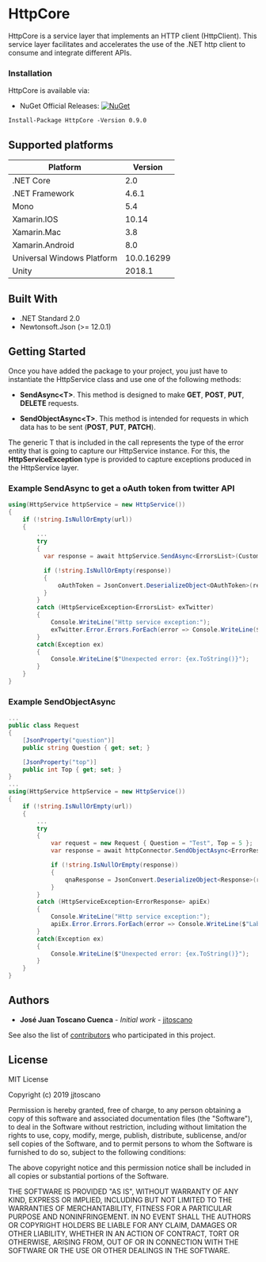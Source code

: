 # HttpCore

HttpCore is a service layer that implements an HTTP client (HttpClient). This service layer facilitates and accelerates the use of the .NET http client to consume and integrate different APIs.

### Installation

HttpCore is available via:

* NuGet Official Releases: [![NuGet](https://img.shields.io/nuget/vpre/HttpCore.svg?label=NuGet)](https://www.nuget.org/packages/HttpCore)

```
Install-Package HttpCore -Version 0.9.0
```

## Supported platforms

| Platform  | Version       |
| ------------- | ------------- |
| .NET Core  | 2.0  |
| .NET Framework | 4.6.1  |
| Mono  | 5.4  |
| Xamarin.IOS  | 10.14  |
| Xamarin.Mac  | 3.8  |
| Xamarin.Android  | 8.0  |
| Universal Windows Platform  | 10.0.16299 |
| Unity  | 2018.1  |

## Built With

* .NET Standard 2.0
* Newtonsoft.Json (>= 12.0.1)

## Getting Started

Once you have added the package to your project, you just have to instantiate the HttpService class and use one of the following methods:

- **SendAsync<T<T>>**. This method is designed to make **GET**, **POST**, **PUT**, **DELETE** requests.

- **SendObjectAsync<T<T>>**. This method is intended for requests in which data has to be sent (**POST**, **PUT**, **PATCH**).

The generic T that is included in the call represents the type of the error entity that is going to capture our HttpService instance. For this, the **HttpServiceException** type is provided to capture exceptions produced in the HttpService layer.

### Example SendAsync to get a oAuth token from twitter API

```C#
using(HttpService httpService = new HttpService())
{
    if (!string.IsNullOrEmpty(url))
    {
        ...
        try
        {
          var response = await httpService.SendAsync<ErrorsList>(CustomHttpMethod.Post, url, "application/x-www-form-urlencoded", param, headers);

          if (!string.IsNullOrEmpty(response))
          {
              oAuthToken = JsonConvert.DeserializeObject<OAuthToken>(response);
          }
        }
        catch (HttpServiceException<ErrorsList> exTwitter)
        {
            Console.WriteLine("Http service exception:");
            exTwitter.Error.Errors.ForEach(error => Console.WriteLine($"Label:{error.Label} Error: {error.Message} StatusCode: {error.Code}"));
        }
        catch(Exception ex) 
        {
            Console.WriteLine($"Unexpected error: {ex.ToString()}");
        }
    }
}
```

### Example SendObjectAsync

```C#
...
public class Request
{
    [JsonProperty("question")]
    public string Question { get; set; }

    [JsonProperty("top")]
    public int Top { get; set; }
}
...
using(HttpService httpService = new HttpService())
{
    if (!string.IsNullOrEmpty(url))
    {
        ...
        try
        {
            var request = new Request { Question = "Test", Top = 5 };
            var response = await httpConnector.SendObjectAsync<ErrorResponse>(CustomHttpMethod.Post, url, request, "application/json", headers);

            if (!string.IsNullOrEmpty(response))
            {
                qnaResponse = JsonConvert.DeserializeObject<Response>(response);
            }
        }
        catch (HttpServiceException<ErrorResponse> apiEx)
        {
            Console.WriteLine("Http service exception:");
            apiEx.Error.Errors.ForEach(error => Console.WriteLine($"Label:{error.Label} Error: {error.Message} StatusCode: {error.Code}"));
        }
        catch(Exception ex) 
        {
            Console.WriteLine($"Unexpected error: {ex.ToString()}");
        }
    }
}
```

## Authors

* **José Juan Toscano Cuenca** - *Initial work* - [jjtoscano](https://github.com/jjtoscano)

See also the list of [contributors](https://github.com/jjtoscano/HttpCore/contributors) who participated in this project.

## License

MIT License

Copyright (c) 2019 jjtoscano

Permission is hereby granted, free of charge, to any person obtaining a copy
of this software and associated documentation files (the "Software"), to deal
in the Software without restriction, including without limitation the rights
to use, copy, modify, merge, publish, distribute, sublicense, and/or sell
copies of the Software, and to permit persons to whom the Software is
furnished to do so, subject to the following conditions:

The above copyright notice and this permission notice shall be included in all
copies or substantial portions of the Software.

THE SOFTWARE IS PROVIDED "AS IS", WITHOUT WARRANTY OF ANY KIND, EXPRESS OR
IMPLIED, INCLUDING BUT NOT LIMITED TO THE WARRANTIES OF MERCHANTABILITY,
FITNESS FOR A PARTICULAR PURPOSE AND NONINFRINGEMENT. IN NO EVENT SHALL THE
AUTHORS OR COPYRIGHT HOLDERS BE LIABLE FOR ANY CLAIM, DAMAGES OR OTHER
LIABILITY, WHETHER IN AN ACTION OF CONTRACT, TORT OR OTHERWISE, ARISING FROM,
OUT OF OR IN CONNECTION WITH THE SOFTWARE OR THE USE OR OTHER DEALINGS IN THE
SOFTWARE.